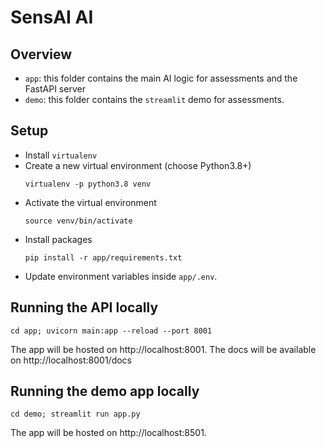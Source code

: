 # SensAI AI

## Overview

- `app`: this folder contains the main AI logic for assessments and the FastAPI server
- `demo`: this folder contains the `streamlit` demo for assessments. 

## Setup

- Install `virtualenv`
- Create a new virtual environment (choose Python3.8+)
  ```
  virtualenv -p python3.8 venv
  ```
- Activate the virtual environment
  ```
  source venv/bin/activate
  ```
- Install packages
  ```
  pip install -r app/requirements.txt
  ```
- Update environment variables inside `app/.env`.

## Running the API locally

```
cd app; uvicorn main:app --reload --port 8001
```

The app will be hosted on http://localhost:8001.
The docs will be available on http://localhost:8001/docs

## Running the demo app locally

```
cd demo; streamlit run app.py
```

The app will be hosted on http://localhost:8501.


